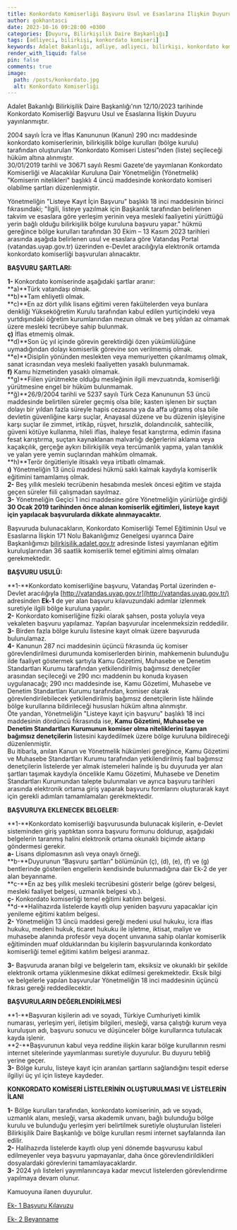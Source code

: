 ```yaml
---
title: Konkordato Komiserliği Başvuru Usul ve Esaslarına İlişkin Duyuru
author: gokhantasci
date: 2023-10-16 09:28:00 +0300
categories: [Duyuru, Bilirkişilik Daire Başkanlığı]
tags: [adliyeci, bilirkişi, konkordato komiseri]
keywords: Adalet Bakanlığı, adliye, adliyeci, bilirkişi, konkordato komiseri
render_with_liquid: false
pin: false
comments: true
image:
  path: /posts/konkordato.jpg
  alt: Konkordato Komiserliği 
---
```


Adalet Bakanlığı Bilirkişilik Daire Başkanlığı'nın 12/10/2023 tarihinde Konkordato Komiserliği Başvuru Usul ve Esaslarına İlişkin Duyuru yayınlanmıştır.

2004 sayılı İcra ve İflas Kanununun (Kanun) 290 ıncı maddesinde konkordato komiserlerinin, bilirkişilik bölge kurulları (bölge kurulu) tarafından oluşturulan “Konkordato Komiseri Listesi”nden (liste) seçileceği hüküm altına alınmıştır.  
30/01/2019 tarihli ve 30671 sayılı Resmi Gazete'de yayımlanan Konkordato Komiserliği ve Alacaklılar Kuruluna Dair Yönetmeliğin (Yönetmelik) "Komiserin nitelikleri" başlıklı 4 üncü maddesinde konkordato komiseri olabilme şartları düzenlenmiştir.  
  
Yönetmeliğin "Listeye Kayıt İçin Başvuru" başlıklı 18 inci maddesinin birinci fıkrasındaki; "İlgili, listeye yazılmak için Başkanlık tarafından belirlenen takvim ve esaslara göre yerleşim yerinin veya mesleki faaliyetini yürüttüğü yerin bağlı olduğu bilirkişilik bölge kuruluna başvuru yapar." hükmü gereğince bölge kurulları tarafından 30 Ekim – 13 Kasım 2023 tarihleri arasında aşağıda belirlenen usul ve esaslara göre Vatandaş Portal (vatandas.uyap.gov.tr) üzerinden e-Devlet aracılığıyla elektronik ortamda konkordato komiserliği başvuruları alınacaktır.  
  
  
**BAŞVURU ŞARTLARI:**  
  
**1-** Konkordato komiserinde aşağıdaki şartlar aranır:  
**a)**Türk vatandaşı olmak.  
**b)**Tam ehliyetli olmak.  
**c)**En az dört yıllık lisans eğitimi veren fakültelerden veya bunlara denkliği Yükseköğretim Kurulu tarafından kabul edilen yurtiçindeki veya yurtdışındaki öğretim kurumlarından mezun olmak ve beş yıldan az olmamak üzere mesleki tecrübeye sahip bulunmak.  
**ç)** İflas etmemiş olmak.  
**d)**Son üç yıl içinde görevin gerektirdiği özen yükümlülüğüne uymadığından dolayı komiserlik görevine son verilmemiş olmak.  
**e)**Disiplin yönünden meslekten veya memuriyetten çıkarılmamış olmak, sanat icrasından veya mesleki faaliyetten yasaklı bulunmamak.  
**f)** Kamu hizmetinden yasaklı olmamak.  
**g)**Fiilen yürütmekte olduğu mesleğinin ilgili mevzuatında, komiserliği yürütmesine engel bir hüküm bulunmamak.  
**ğ)**26/9/2004 tarihli ve 5237 sayılı Türk Ceza Kanununun 53 üncü maddesinde belirtilen süreler geçmiş olsa bile; kasten işlenen bir suçtan dolayı bir yıldan fazla süreyle hapis cezasına ya da affa uğramış olsa bile devletin güvenliğine karşı suçlar, Anayasal düzene ve bu düzenin işleyişine karşı suçlar ile zimmet, irtikâp, rüşvet, hırsızlık, dolandırıcılık, sahtecilik, güveni kötüye kullanma, hileli iflas, ihaleye fesat karıştırma, edimin ifasına fesat karıştırma, suçtan kaynaklanan malvarlığı değerlerini aklama veya kaçakçılık, gerçeğe aykırı bilirkişilik veya tercümanlık yapma, yalan tanıklık ve yalan yere yemin suçlarından mahkûm olmamak.  
**h)**Terör örgütleriyle iltisaklı veya irtibatlı olmamak.  
**ı)** Yönetmeliğin 13 üncü maddesi hükmü saklı kalmak kaydıyla komiserlik eğitimini tamamlamış olmak.  
**2-** Beş yıllık mesleki tecrübenin hesabında meslek öncesi eğitim ve stajda geçen süreler fiili çalışmadan sayılmaz.  
**3-** Yönetmeliğin Geçici 1 inci maddesine göre Yönetmeliğin yürürlüğe girdiği **30 Ocak 2019 tarihinden önce alınan komiserlik eğitimleri, listeye kayıt için yapılacak başvurularda dikkate alınmayacaktır.**  
  
Başvuruda bulunacakların, Konkordato Komiserliği Temel Eğitiminin Usul ve Esaslarına İlişkin 171 Nolu Bakanlığımız Genelgesi uyarınca Daire Başkanlığımızı [bilirkisilik.adalet.gov.tr](https://bilirkisilik.adalet.gov.tr/Resimler/SayfaDokuman/12102023174003Konkordato.pdf) adresinde listesi yayımlanan eğitim kuruluşlarından 36 saatlik komiserlik temel eğitimini almış olmaları gerekmektedir.  
  
  
**BAŞVURU USULÜ:**  
  
**1-**Konkordato komiserliğine başvuru, Vatandaş Portal üzerinden e-Devlet aracılığıyla [http://vatandas.uyap.gov.tr](http://vatandas.uyap.gov.tr/) adresinden **Ek-1** de yer alan başvuru kılavuzundaki adımlar izlenmek suretiyle ilgili bölge kuruluna yapılır.  
**2-** Konkordato komiserliğine fiziki olarak şahsen, posta yoluyla veya vekaleten başvuru yapılamaz. Yapılan başvurular incelenmeksizin reddedilir.  
**3-** Birden fazla bölge kurulu listesine kayıt olmak üzere başvuruda bulunulamaz.  
**4-** Kanunun 287 nci maddesinin üçüncü fıkrasında üç komiser görevlendirilmesi durumunda komiserlerden birinin, mahkemenin bulunduğu ilde faaliyet göstermek şartıyla Kamu Gözetimi, Muhasebe ve Denetim Standartları Kurumu tarafından yetkilendirilmiş bağımsız denetçiler arasından seçileceği ve 290 ıncı maddenin bu konuda kıyasen uygulanacağı; 290 ıncı maddesinde ise, Kamu Gözetimi, Muhasebe ve Denetim Standartları Kurumu tarafından, komiser olarak görevlendirilebilecek yetkilendirilmiş bağımsız denetçilerin liste hâlinde bölge kurullarına bildirileceği hususları hüküm altına alınmıştır.  
Öte yandan, Yönetmeliğin "Listeye kayıt için başvuru" başlıklı 18 inci maddesinin dördüncü fıkrasında ise, **Kamu Gözetimi, Muhasebe ve Denetim Standartları Kurumunun komiser olma niteliklerini taşıyan bağımsız denetçilerin** listesini kaydedilmek üzere bölge kuruluna bildireceği düzenlenmiştir.  
Bu itibarla, anılan Kanun ve Yönetmelik hükümleri gereğince, Kamu Gözetimi ve Muhasebe Standartları Kurumu tarafından yetkilendirilmiş faal bağımsız denetçilerin listelerde yer almak istemeleri halinde iş bu duyuruda yer alan şartları taşımak kaydıyla öncelikle Kamu Gözetimi, Muhasebe ve Denetim Standartları Kurumundan talepte bulunmaları ve ayrıca başvuru tarihleri arasında elektronik ortama giriş yaparak başvuru formlarını oluşturarak kayıt için gerekli adımları tamamlamaları gerekmektedir.  
  
  
**BAŞVURUYA EKLENECEK BELGELER:**  
  
**1-**Konkordato komiserliği başvurusunda bulunacak kişilerin, e-Devlet sisteminden giriş yaptıktan sonra başvuru formunu doldurup, aşağıdaki belgelerin taranmış halini elektronik ortama okunaklı biçimde aktarıp göndermesi gerekir.  
**a-** Lisans diplomasının aslı veya onaylı örneği.  
**b-**Duyurunun “Başvuru şartları” bölümünün (ç), (d), (e), (f) ve (g) bentlerinde gösterilen engellerin kendisinde bulunmadığına dair Ek-2 de yer alan beyanname.  
**c-**En az beş yıllık mesleki tecrübesini gösterir belge (görev belgesi, mesleki faaliyet belgesi, uzmanlık belgesi vb.).  
**ç-** Konkordato komiserliği temel eğitimi katılım belgesi.  
**d-**Halihazırda listelerde kayıtlı olup yeniden başvuru yapacaklar için yenileme eğitimi katılım belgesi.  
**2-** Yönetmeliğin 13 üncü maddesi gereği medeni usul hukuku, icra iflas hukuku, medeni hukuk, ticaret hukuku ile işletme, iktisat, maliye ve muhasebe alanında profesör veya doçent unvanına sahip olanlar komiserlik eğitiminden muaf olduklarından bu kişilerin başvurularında konkordato komiserliği temel eğitimi katılım belgesi aranmaz.  
  
**3-** Başvuruda aranan bilgi ve belgelerin tam, eksiksiz ve okunaklı bir şekilde elektronik ortama yüklenmesine dikkat edilmesi gerekmektedir. Eksik bilgi ve belgelerle yapılan başvurular Yönetmeliğin 18 inci maddesinin üçüncü fıkrası gereği reddedilecektir.  
  
  
**BAŞVURULARIN DEĞERLENDİRİLMESİ**  
  
**1-**Başvuran kişilerin adı ve soyadı, Türkiye Cumhuriyeti kimlik numarası, yerleşim yeri, iletişim bilgileri, mesleği, varsa çalıştığı kurum veya kuruluşun adı, başvuru sonucu ve düşünceler bölge kurullarınca tutulacak kayda işlenir.  
**2-**Başvurunun kabul veya reddine ilişkin karar bölge kurullarının resmi internet sitelerinde yayımlanması suretiyle duyurulur. Bu duyuru tebliğ yerine geçer.  
**3-** Bölge kurulu, listeye kayıt için aranılan şartların sağlandığını tespit ederse ilgiliyi üç yıl için listeye kaydeder.  
  
  
**KONKORDATO KOMİSERİ LİSTELERİNİN OLUŞTURULMASI VE LİSTELERİN İLANI**  
  
**1-** Bölge kurulları tarafından, konkordato komiserinin, adı ve soyadı, uzmanlık alanı, mesleği, varsa akademik unvanı, bağlı bulunduğu bölge kurulu ve bulunduğu yerleşim yeri belirtilmek suretiyle oluşturulan listeleri Bilirkişilik Daire Başkanlığı ve bölge kurulları resmi internet sayfalarında ilan edilir.  
**2-** Halihazırda listelerde kayıtlı olup yeni dönemde başvurusu kabul edilmeyenler veya başvuru yapmayanlar, daha önce görevlendirildikleri dosyalardaki görevlerini tamamlayacaklardır.  
**3-** 2024 yılı listeleri yayımlanıncaya kadar mevcut listelerden görevlendirme yapılmaya devam olunur.  
  
Kamuoyuna ilanen duyurulur.  
  
[Ek- 1 Başvuru Kılavuzu](https://bilirkisilik.adalet.gov.tr/Resimler/SayfaDokuman/1792020142604Komiserlik%20Ba%C5%9Fvuru%20K%C4%B1lavuzu.pdf)  
  
[Ek- 2 Beyanname](https://bilirkisilik.adalet.gov.tr/Resimler/SayfaDokuman/1792020142430Komiserlik%20Ek-2%20Beyanname%2017.09.2020.docx)

